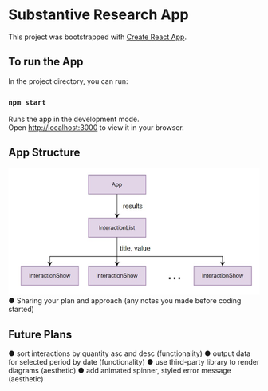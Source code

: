 # Substantive Research App

This project was bootstrapped with [Create React App](https://github.com/facebook/create-react-app).

## To run the App

In the project directory, you can run:

### `npm start`

Runs the app in the development mode.\
Open [http://localhost:3000](http://localhost:3000) to view it in your browser.


## App Structure
![Alt text](./diagram.jpg?raw=true "Title")
● Sharing your plan and approach (any notes you made before coding started)

## Future Plans

● sort interactions by quantity asc and desc (functionality)
● output data for selected period by date (functionality)
● use third-party library to render diagrams (aesthetic)
● add animated spinner, styled error message (aesthetic)